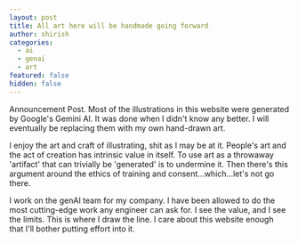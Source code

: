 ```yaml
---
layout: post
title: All art here will be handmade going forward
author: shirish
categories:
  - ai
  - genai
  - art
featured: false
hidden: false
---
```

Announcement Post. Most of the illustrations in this website were generated by Google's Gemini AI. It was done when I didn't know any better. I will eventually be replacing them with my own hand-drawn art.

 I enjoy the art and craft of illustrating, shit as I may be at it. People's art and the act of creation has intrinsic value in itself. To use art as a throwaway 'artifact' that can trivially be 'generated' is to undermine it. Then there's this argument around the ethics of training and consent...which...let's not go there.

I work on the genAI team for my company. I have been allowed to do the most cutting-edge work any engineer can ask for. I see the value, and I see the limits. This is where I draw the line. I care about this website enough that I'll bother putting effort into it.
